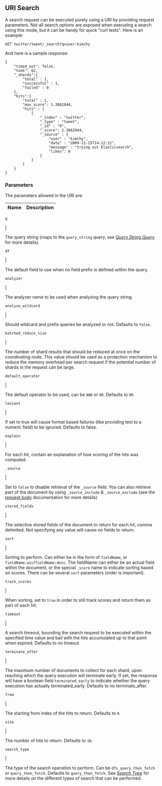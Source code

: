 ## URI Search

A search request can be executed purely using a URI by providing request parameters. Not all search options are exposed when executing a search using this mode, but it can be handy for quick "curl tests". Here is an example:
    
    
    GET twitter/tweet/_search?q=user:kimchy

And here is a sample response:
    
    
    {
        "timed_out": false,
        "took": 62,
        "_shards":{
            "total" : 1,
            "successful" : 1,
            "failed" : 0
        },
        "hits":{
            "total" : 1,
            "max_score": 1.3862944,
            "hits" : [
                {
                    "_index" : "twitter",
                    "_type" : "tweet",
                    "_id" : "0",
                    "_score": 1.3862944,
                    "_source" : {
                        "user" : "kimchy",
                        "date" : "2009-11-15T14:12:12",
                        "message" : "trying out Elasticsearch",
                        "likes": 0
                    }
                }
            ]
        }
    }

### Parameters

The parameters allowed in the URI are:

Name | Description  
---|---  
  
`q`

| 

The query string (maps to the `query_string` query, see [_Query String Query_](query-dsl-query-string-query.html "Query String Query") for more details).  
  
`df`

| 

The default field to use when no field prefix is defined within the query.  
  
`analyzer`

| 

The analyzer name to be used when analyzing the query string.  
  
`analyze_wildcard`

| 

Should wildcard and prefix queries be analyzed or not. Defaults to `false`.  
  
`batched_reduce_size`

| 

The number of shard results that should be reduced at once on the coordinating node. This value should be used as a protection mechanism to reduce the memory overhead per search request if the potential number of shards in the request can be large.  
  
`default_operator`

| 

The default operator to be used, can be `AND` or `OR`. Defaults to `OR`.  
  
`lenient`

| 

If set to true will cause format based failures (like providing text to a numeric field) to be ignored. Defaults to false.  
  
`explain`

| 

For each hit, contain an explanation of how scoring of the hits was computed.  
  
`_source`

| 

Set to `false` to disable retrieval of the `_source` field. You can also retrieve part of the document by using `_source_include` & `_source_exclude` (see the [request body](search-request-source-filtering.html "Source filtering") documentation for more details)  
  
`stored_fields`

| 

The selective stored fields of the document to return for each hit, comma delimited. Not specifying any value will cause no fields to return.  
  
`sort`

| 

Sorting to perform. Can either be in the form of `fieldName`, or `fieldName:asc`/`fieldName:desc`. The fieldName can either be an actual field within the document, or the special `_score` name to indicate sorting based on scores. There can be several `sort` parameters (order is important).  
  
`track_scores`

| 

When sorting, set to `true` in order to still track scores and return them as part of each hit.  
  
`timeout`

| 

A search timeout, bounding the search request to be executed within the specified time value and bail with the hits accumulated up to that point when expired. Defaults to no timeout.  
  
`terminate_after`

| 

The maximum number of documents to collect for each shard, upon reaching which the query execution will terminate early. If set, the response will have a boolean field `terminated_early` to indicate whether the query execution has actually terminated_early. Defaults to no terminate_after.  
  
`from`

| 

The starting from index of the hits to return. Defaults to `0`.  
  
`size`

| 

The number of hits to return. Defaults to `10`.  
  
`search_type`

| 

The type of the search operation to perform. Can be `dfs_query_then_fetch` or `query_then_fetch`. Defaults to `query_then_fetch`. See [_Search Type_](search-request-search-type.html "Search Type") for more details on the different types of search that can be performed.
